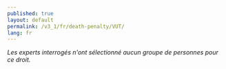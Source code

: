 ```yaml
---
published: true
layout: default
permalink: /v3_1/fr/death-penalty/VUT/
lang: fr
---
```


_Les experts interrogés n'ont sélectionné aucun groupe de personnes pour ce droit._
